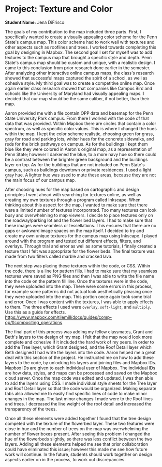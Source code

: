 # Project: Texture and Color
**Student Name:** Jena DiFrisco

The goals of my contribution to the map included three parts. First, I specifically wanted to create a visually appealing color scheme for the Penn State's campus map. This color scheme had to work well with textures and other aspects such as rooflines and trees. I worked towards completing this goal by designing in Mapbox. The second goal I set for myself was to add textures to the campus map that brought a specific style and depth. Penn State's campus map should be custom and unique, with a realistic design. I came to this conclusion from prior research done earlier in the semester. After analyzing other interactive online campus maps, the class's research showed that successful maps captured the spirit of a school, as well as cohesive style. My third goal was to create a competitive online map. Once again earlier class research showed that companies like Campus Bird and schools like the University of Maryland had visually appealing maps. I decided that our map should be the same caliber, if not better, than their map.

Aaron provided me with a file contain OPP data and basemap for the Penn State University Park campus. From there I worked with the code of that data that was provided. Within Mapbox there are circles that contain a color spectrum, as well as specific color values. This is where I changed the hues within the map. I kept the color scheme realistic, choosing green for grass, gray for road and parking lots, whiter hues for the concrete sidewalks, and reds for the brick pathways on campus. As for the buildings I kept them blue like they were colored in Aaron's original map, as a representation of Penn State; however I darkened the blue, to a more navy hue so there could be a contrast between the brighter green background and the buildings layer on top. As for the buildings that are not included on Penn State's campus, such as buildings downtown or private residences, I used a light gray hue. A lighter hue was used to mute these areas, because they are not the main focus of our campus map.

After choosing hues for the map based on cartographic and design principles I went ahead with searching for textures online, as well as creating my own textures through a program called Inkscape. When thinking about this aspect for the map, I wanted to make sure that there were a limited number of textures incorporated. Too many textures can look busy and overwhelming to map viewers. I decide to place textures only on the roadway/parking lot and the flower bed layers. I had to make sure that these images were seamless or tessellations. This ensures that there are no gaps or awkward image spaces on the map itself. I decided to try and create my own unique textures for the campus map using Inkscape. I played around with the program and tested out different effects, filters, and overlays. Through trial and error as well as some tutorials, I finally created a texture that I felt was appropriate for the flower beds. The final texture was made from two filters called marble and cracked lava.

The next step was placing these textures within the code, or CSS. Within the code, there is a line for pattern fills. I had to make sure that my seamless textures were saved as PNG files and then I was able to write the file name into the code on the pattern fill line. Once the textures were in the code, they were uploaded into the map. There were some errors in this process, for example some patterns did not actual look aesthetically pleasing once they were uploaded into the map. This portion once again took some trial and error. Once I was content with the textures, I was able to apply effects to them. The three effects I used were `overlay`, `soft-light`, and `multiply`. Use this as a guide for effects. https://www.mapbox.com/tilemill/docs/guides/comp-op/#compositing_operations

The final part of this process was adding my fellow classmates, Grant and Beth's layers to the design of my map. I felt that the map would look more complete and cohesive if it included the hard work of my peers. In order to add the Tree layer, which Grant designed, and the Roof Detail layer which Beth designed I had write the layers into the code. Aaron helped me a great deal with this section of the project. He instructed me on how to add these layers to the code, by unlocking his layers and joining files and Mapbox IDs. Mapbox IDs are given to each individual user of Mapbox. The individual IDs are how data, styles, and maps can be processed and saved on the Mapbox cloud server.  Once the map code was edited and updated, I was then able to add the layers using CSS. I made individual style sheets for the Tree layer and Roof Detail layer so that the code would be organized. Making separate tabs also allowed me to easily find specific lines of code to make minor changes in the map. The last minor changes I made were to the Roof lines and trees. I decreased the line weight of the roof detail and increased the transparency of the trees.

Once all these elements were added together I found that the tree design competed with the texture of the flowerbed layer. These two features were close in hue and the number of trees on the map was overwhelming the number of flower boxes present. After seeing this problem I changed the hue of the flowerbeds slightly, so there was less conflict between the two layers. Adding all these elements helped me see that prior collaboration could have eliminated this issue; however this made me see how future work will continue. In the future, students should work together on design aspects earlier on in the process, to work out discrepancies.  

